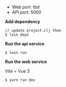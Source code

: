 * Web port: tbd
* API port: 5000

**Add dependency**

```
// update project.clj then
$ lein deps
```

**Run the api service**

```
$ lein run
```

**Run the web service**

Vite + Vue 3

```
$ yarn run dev
```